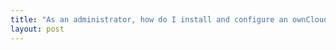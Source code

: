 ```yaml
---
title: "As an administrator, how do I install and configure an ownCloud server?"
layout: post
---
```

